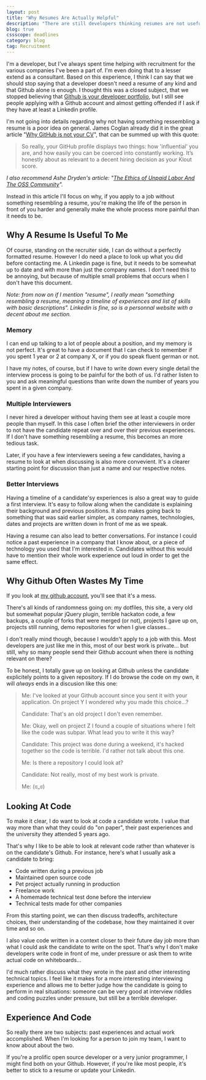 ```yaml
---
layout: post
title: "Why Resumes Are Actually Helpful"
description: "There are still developers thinking resumes are not useful, when really they can help simplifying the recruitment process and be generally very helpful for all parties involved."
blog: true  
cssscope: deadlines
category: blog
tag: Recruitment
---
```


I'm a developer, but I've always spent time helping with recruitment for the various companies I've been a part of. I'm even doing that to a lesser extend as a consultant. Based on this experience, I think I can say that we should stop saying that a developer doesn't need a resume of any kind and that Github alone is enough. I thought this was a closed subject, that we stopped believing that [Github is your developer portfolio][1], but I still see people applying with a Github account and almost getting offended if I ask if they have at least a Linkedin profile.

I'm not going into details regarding why not having something ressembling a resume is a poor idea on general. James Coglan already did it in the great article "[Why GitHub is not your CV][2]", that can be summed up with this quote:

> So really, your GitHub profile displays two things: how 'influential’ you are, and how easily you can be coerced into constantly working. It’s honestly about as relevant to a decent hiring decision as your Klout score.

_I also recommend Ashe Dryden's article: "[The Ethics of Unpaid Labor And The OSS Community][3]"._

Instead in this article I'll focus on why, if you apply to a job without something resembling a resume, you're making the life of the person in front of you harder and generally make the whole process more painful than it needs to be.


## Why A Resume Is Useful To Me

Of course, standing on the recruiter side, I can do without a perfectly formatted resume. However I do need a place to look up what you did before contacting me. A Linkedin page is fine, but it needs to be somewhat up to date and with more than just the company names. I don't need this to be annoying, but because of multiple small problems that occurs when I don't have this document.

_Note: from now on if I mention "resume", I really mean "something resembling a resume, meaning a timeline of experiences and list of skills with basic descriptions". Linkedin is fine, so is a personnal website with a decent about me section._

### Memory

I can end up talking to a lot of people about a position, and my memory is not perfect. It's great to have a document that I can check to remember if you spent 1 year or 2 at company X, or if you do speak fluent german or not.

I have my notes, of course, but if I have to write down every single detail the interview process is going to be painful for the both of us. I'd rather listen to you and ask meaningful questions than write down the number of years you spent in a given company.

### Multiple Interviewers

I never hired a developer without having them see at least a couple more people than myself. In this case I often brief the other interviewers in order to not have the candidate repeat over and over their previous experiences. If I don't have something resembling a resume, this becomes an more tedious task.

Later, if you have a few interviewers seeing a few candidates, having a resume to look at when discussing is also more convevient. It's a clearer starting point for discussion than just a name and our respective notes.

### Better Interviews

Having a timeline of a candidate'sy experiences is also a great way to guide a first interview. It's easy to follow along when the candidate is explaining their background and previous positions. It also makes going back to something that was said earlier simpler, as company names, technologies, dates and projects are written down in front of me as we speak.

Having a resume can also lead to better conversations. For instance I could notice a past experience in a company that I know about, or a piece of technology you used that I'm interested in. Candidates without this would have to mention their whole work experience out loud in order to get the same effect.

## Why Github Often Wastes My Time

If you look at [my github account][4], you'll see that it's a mess.

There's all kinds of randomness going on: my dotfiles, this site, a very old but somewhat popular jQuery plugin, terrible hackaton code, a few backups, a couple of forks that were merged (or not), projects I gave up on, projects still running, demo repositories for when I give classes... 

I don't really mind though, because I wouldn't apply to a job with this. Most developers are just like me in this, most of our best work is private... but still, why so many people send their Github account when there is nothing relevant on there?

To be honest, I totally gave up on looking at Github unless the candidate explicitely points to a given repository. If I do browse the code on my own, it will _always_ ends in a discusion like this one:

> <span class='dpm'>Me</span>: I've looked at your Github account since you sent it with your application. On project Y I wondered why you made this choice...?
> 
>  <span class='ddev'>Candidate</span>: That's an old project I don't even remember.
> 
>  <span class='dpm'>Me</span>:  Okay, well on project Z I found a couple of situations where I felt like the code was subpar. What lead you to write it this way?
> 
> <span class='ddev'>Candidate</span>: This project was done during a weekend, it's hacked together so the code is terrible. I'd rather not talk about this one.
> 
>  <span class='dpm'>Me</span>: Is there a repository I could look at?
> 
> <span class='ddev'>Candidate</span>: Not really, most of my best work is private.
> 
>  <span class='dpm'>Me</span>:  (ಠ\_ಠ)

## Looking At Code

To make it clear, I do want to look at code a candidate wrote. I value that way more than what they could do "on paper", their past experiences and the university they attended 5 years ago.

That's why I like to be able to look at relevant code rather than whatever is on the candidate's Github. For instance, here's what I usually ask a candidate to bring:

- Code written during a previous job
- Maintained open source code
- Pet project actually running in production
- Freelance work
- A homemade technical test done before the interview
- Technical tests made for other companies

From this starting point, we can then discuss tradeoffs, architecture choices, their understanding of the codebase, how they maintained it over time and so on.

I also value code written in a context closer to their future day job more than what I could ask the candidate to write on the spot. That's why I don't make developers write code in front of me, under pressure or ask them to write actual code on whiteboards...

I'd much rather discuss what they wrote in the past and other interesting technical topics. I feel like it makes for a more interesting interviewing experience and allows me to better judge how the candidate is going to perform in real situations:  someone can be very good at interview riddles and coding puzzles under pressure, but still be a terrible developer.

## Experience And Code

So really there are two subjects: past experiences and actual work accomplished. When I'm looking for a person to join my team, I want to know about about the two.

If you're a prolific open source developer or a very junior programmer, I might find both on your Github. However, if you're like most people, it's better to stick to a resume or update your Linkedin.

[1]:	http://anti-pattern.com/github-is-your-resume-now
[2]:	https://blog.jcoglan.com/2013/11/15/why-github-is-not-your-cv/
[3]:	https://www.ashedryden.com/blog/the-ethics-of-unpaid-labor-and-the-oss-community
[4]:	https://github.com/marcgg?tab=repositories